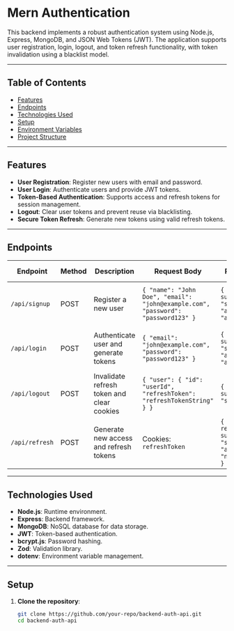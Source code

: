 # Mern Authentication

This backend implements a robust authentication system using Node.js, Express, MongoDB, and JSON Web Tokens (JWT). The application supports user registration, login, logout, and token refresh functionality, with token invalidation using a blacklist model.

---

## Table of Contents

- [Features](#features)
- [Endpoints](#endpoints)
- [Technologies Used](#technologies-used)
- [Setup](#setup)
- [Environment Variables](#environment-variables)
- [Project Structure](#project-structure)

---

## Features

- **User Registration**: Register new users with email and password.
- **User Login**: Authenticate users and provide JWT tokens.
- **Token-Based Authentication**: Supports access and refresh tokens for session management.
- **Logout**: Clear user tokens and prevent reuse via blacklisting.
- **Secure Token Refresh**: Generate new tokens using valid refresh tokens.

---

## Endpoints

| Endpoint         | Method | Description                                  | Request Body                                                                                                   | Response (Success)                                                                                                           | Response (Failure)                                     |
|-------------------|--------|----------------------------------------------|---------------------------------------------------------------------------------------------------------------|-----------------------------------------------------------------------------------------------------------------------------|-------------------------------------------------------|
| `/api/signup`     | POST   | Register a new user                         | `{ "name": "John Doe", "email": "john@example.com", "password": "password123" }`                               | `{ "message": "Signup successful", "success": true, "accessToken": "accessTokenString" }`                                   | `{ "message": "Error message", "success": false }`    |
| `/api/login`      | POST   | Authenticate user and generate tokens       | `{ "email": "john@example.com", "password": "password123" }`                                                  | `{ "message": "Login successful", "success": true, "accessToken": "accessTokenString" }`                                    | `{ "message": "Error message", "success": false }`    |
| `/api/logout`     | POST   | Invalidate refresh token and clear cookies  | `{ "user": { "id": "userId", "refreshToken": "refreshTokenString" } }`                                        | `{ "message": "Logout successful", "success": true }`                                                                        | `{ "message": "Error message", "success": false }`    |
| `/api/refresh`    | POST   | Generate new access and refresh tokens      | Cookies: `refreshToken`                                                                                       | `{ "message": "Token refreshed successfully", "success": true, "accessToken": "newAccessTokenString" }`                     | `{ "message": "Error message", "success": false }`    |

---

## Technologies Used

- **Node.js**: Runtime environment.
- **Express**: Backend framework.
- **MongoDB**: NoSQL database for data storage.
- **JWT**: Token-based authentication.
- **bcrypt.js**: Password hashing.
- **Zod**: Validation library.
- **dotenv**: Environment variable management.

---

## Setup

1. **Clone the repository**:
   ```bash
   git clone https://github.com/your-repo/backend-auth-api.git
   cd backend-auth-api
